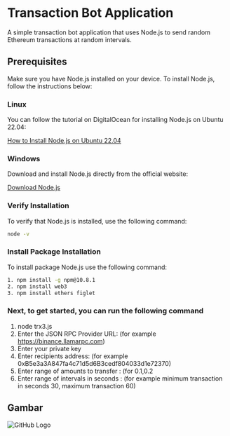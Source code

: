 # Transaction Bot Application

A simple transaction bot application that uses Node.js to send random Ethereum transactions at random intervals.

## Prerequisites

Make sure you have Node.js installed on your device. To install Node.js, follow the instructions below:

### Linux

You can follow the tutorial on DigitalOcean for installing Node.js on Ubuntu 22.04:

[How to Install Node.js on Ubuntu 22.04](https://www.digitalocean.com/community/tutorials/how-to-install-node-js-on-ubuntu-22-04)

### Windows

Download and install Node.js directly from the official website:

[Download Node.js](https://nodejs.org/en)

### Verify Installation

To verify that Node.js is installed, use the following command:

```sh
node -v
````
### Install Package Installation

To install package Node.js use the following command:

```sh
1. npm install -g npm@10.8.1
2. npm install web3
3. npm install ethers figlet
````
### Next, to get started, you can run the following command

1. node trx3.js
2. Enter the JSON RPC Provider URL: (for example https://binance.llamarpc.com)
3. Enter your private key
4. Enter recipients address: (for example 0xB5e3a3A847fa4c71d5d6B3cedf804033d1e72370)
5. Enter range of amounts to transfer : (for 0.1,0.2
6. Enter range of intervals in seconds : (for example minimum transaction in seconds 30, maximum transaction 60)

## Gambar

![GitHub Logo](https://github.githubassets.com/images/modules/logos_page/GitHub-Mark.png)

